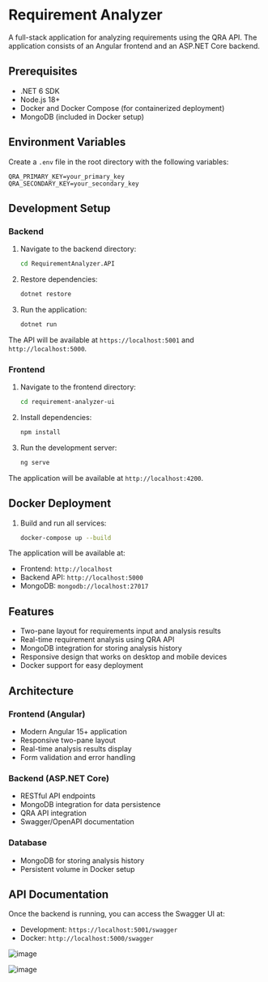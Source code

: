 # Requirement Analyzer

A full-stack application for analyzing requirements using the QRA API. The application consists of an Angular frontend and an ASP.NET Core backend.

## Prerequisites

- .NET 6 SDK
- Node.js 18+
- Docker and Docker Compose (for containerized deployment)
- MongoDB (included in Docker setup)

## Environment Variables

Create a `.env` file in the root directory with the following variables:

```env
QRA_PRIMARY_KEY=your_primary_key
QRA_SECONDARY_KEY=your_secondary_key
```

## Development Setup

### Backend

1. Navigate to the backend directory:
   ```bash
   cd RequirementAnalyzer.API
   ```

2. Restore dependencies:
   ```bash
   dotnet restore
   ```

3. Run the application:
   ```bash
   dotnet run
   ```

The API will be available at `https://localhost:5001` and `http://localhost:5000`.

### Frontend

1. Navigate to the frontend directory:
   ```bash
   cd requirement-analyzer-ui
   ```

2. Install dependencies:
   ```bash
   npm install
   ```

3. Run the development server:
   ```bash
   ng serve
   ```

The application will be available at `http://localhost:4200`.

## Docker Deployment

1. Build and run all services:
   ```bash
   docker-compose up --build
   ```

The application will be available at:
- Frontend: `http://localhost`
- Backend API: `http://localhost:5000`
- MongoDB: `mongodb://localhost:27017`

## Features

- Two-pane layout for requirements input and analysis results
- Real-time requirement analysis using QRA API
- MongoDB integration for storing analysis history
- Responsive design that works on desktop and mobile devices
- Docker support for easy deployment

## Architecture

### Frontend (Angular)
- Modern Angular 15+ application
- Responsive two-pane layout
- Real-time analysis results display
- Form validation and error handling

### Backend (ASP.NET Core)
- RESTful API endpoints
- MongoDB integration for data persistence
- QRA API integration
- Swagger/OpenAPI documentation

### Database
- MongoDB for storing analysis history
- Persistent volume in Docker setup

## API Documentation

Once the backend is running, you can access the Swagger UI at:
- Development: `https://localhost:5001/swagger`
- Docker: `http://localhost:5000/swagger`

![image](https://github.com/user-attachments/assets/6100d1f2-09f0-466e-b257-5e5d066459e9)

![image](https://github.com/user-attachments/assets/e999a7e0-4d7f-4f01-9410-af178e5034b2)

